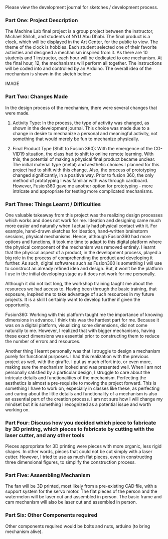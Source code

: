 Please view the development journal for sketches / development process.

### Part One: Project Description

The Machine Lab final project is a group project between the instructor, Michael Shiloh, and students of NYU Abu Dhabi. The final product is a clock, which will be displayed in the Art Center, for the public to view. The theme of the clock is hobbies. Each student selected one of their favorite activities and designed a mechanism inspired from it. As there are 10 students and 1 instructor, each hour will be dedicated to one mechanism. At the final hour, 12, the mechanisms will perform all together. The instructions will be coded into and controlled by an Arduino. The overall idea of the mechanism is shown in the sketch below:

IMAGE

### Part Two: Changes Made

In the design process of the mechanism, there were several changes that were made. 

1. Activity Type: In the process, the type of activity was changed, as shown in the development journal. This choice was made due to a change in desire to mechanize a personal and meaningful activity, not something that would merely be fun to mechanize physically. 

2. Final Product Type (Shift to Fusion 360): With the emergence of the CO-VID19 situation, the class had to shift to online remote learning. With this, the potential of making a physical final product became unclear. The initial material type (metal) and aesthetic choices I planned for this project had to shift with this change. Also, the process of prototyping changed significantly, in a positive way. Prior to fusion 360, the only method of prototyping I was familiar with was through cardboard. However, Fusion360 gave me another option for prototyping - more intricate and appropriate for testing more complicated mechanisms. 

### Part Three: Things Learnt / Difficulties

One valuable takeaway from this project was the realizing design processes which works and does not work for me. Ideation and designing came much more easier and naturally when I actually had physical contact with it. For example, hand-drawn sketches for ideation, hand-written brainstorm sessions, physical mechanisms. Hence, although Fusion360 had more options and functions, it took me time to adapt to this digital platform where the physical component of the mechanism was removed entirely. I learnt that the physical aspect of a product, in the development process, played a big role in the process of comprehending the product and developing it further. As such, digital softwares such as Fusion360 is something I will use to construct an already refined idea and design. But, it won’t be the platform I use in the initial developing stage as it does not work for me personally. 

Although it did not last long, the workshop training taught me about the resources we had access to. Having been through the basic training, that exposure, inspired me to take advantage of such resources in my future projects. It is a skill I certainly want to develop further if given the opportunity. 

Fusion360: Working with this platform taught me the importance of knowing dimensions in advance. I think this was the hardest part for me. Because it was on a digital platform, visualizing some dimensions, did not come naturally to me. However, I realized that with bigger mechanisms, having these exact dimensions was essential prior to constructing them to reduce the number of errors and resources. 

Another thing I learnt personally was that I struggle to design a mechanism purely for functional purposes. I had this realization with the previous project as well, with the giraffe. I put as much effort into, or even more, making sure the mechanism looked and was presented well. When I am not personally satisfied by a particular design, I struggle to care about the intricate details and functionalities of the mechanism. Perfecting the aesthetics is almost a pre-requisite to moving the project forward. This is something I have to work on, especially in classes like these, as perfecting and caring about the little details and functionality of a mechanism is also an essential part of the creation process. I am not sure how I will change my mindset but it is something I recognized as a potential issue and worth working on. 

### Part Four: Discuss how you decided which piece to fabricate by 3D printing, which pieces to fabricate by cutting with the laser cutter, and any other tools

Pieces appropriate for 3D printing were pieces with more organic, less rigid shapes. In other words, pieces that could not be cut simply with a laser cutter. However, I tried to use as much flat pieces, even in constructing three dimensional figures, to simplify the construction process. 

### Part Five: Assembling Mechanism

The fan will be 3D printed, most likely from a pre-existing CAD file, with a support system for the servo motor. The flat pieces of the person and the watermelon will be laser cut and assembled in person. The basic frame and cam mechanism will also be laser cut and assembled in person. 

### Part Six: Other Components required

Other components required would be bolts and nuts, arduino (to bring mechanism alive).


